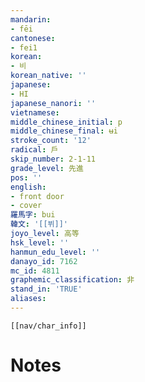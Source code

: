 ```yaml
---
mandarin:
- fēi
cantonese:
- fei1
korean:
- 비
korean_native: ''
japanese:
- HI
japanese_nanori: ''
vietnamese:
middle_chinese_initial: p
middle_chinese_final: ʉi
stroke_count: '12'
radical: 戶
skip_number: 2-1-11
grade_level: 先進
pos: ''
english:
- front door
- cover
羅馬字: bui
韓文: '[[뷔]]'
joyo_level: 高等
hsk_level: ''
hanmun_edu_level: ''
danayo_id: 7162
mc_id: 4811
graphemic_classification: 非
stand_in: 'TRUE'
aliases:
---
```

```meta-bind-embed
[[nav/char_info]]
```

# Notes
